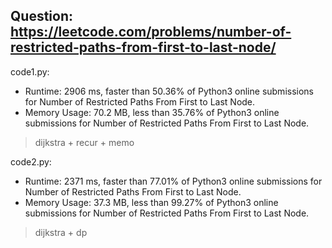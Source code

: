 ## Question: https://leetcode.com/problems/number-of-restricted-paths-from-first-to-last-node/

code1.py:
* Runtime: 2906 ms, faster than 50.36% of Python3 online submissions for Number of Restricted Paths From First to Last Node.
* Memory Usage: 70.2 MB, less than 35.76% of Python3 online submissions for Number of Restricted Paths From First to Last Node.
> dijkstra + recur + memo

code2.py:
* Runtime: 2371 ms, faster than 77.01% of Python3 online submissions for Number of Restricted Paths From First to Last Node.
* Memory Usage: 37.3 MB, less than 99.27% of Python3 online submissions for Number of Restricted Paths From First to Last Node.
> dijkstra + dp